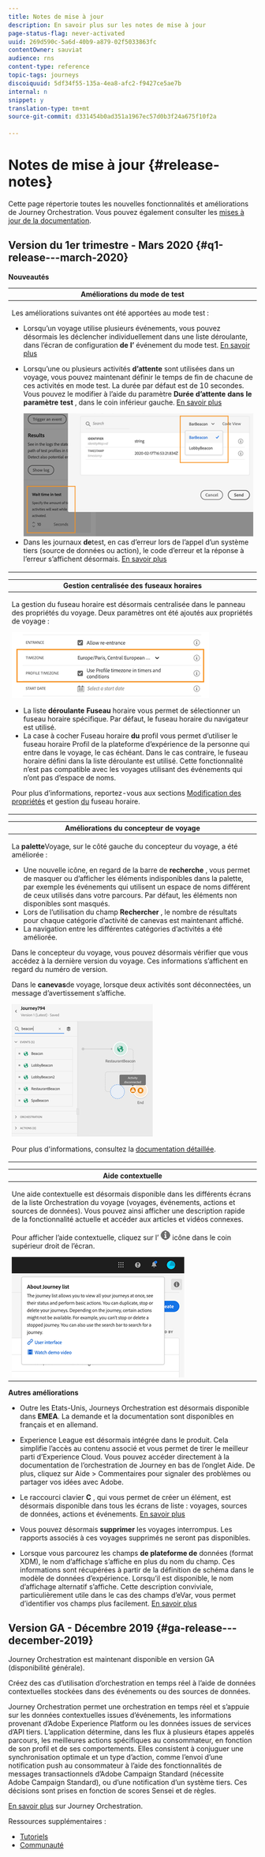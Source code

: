 ```yaml
---
title: Notes de mise à jour
description: En savoir plus sur les notes de mise à jour
page-status-flag: never-activated
uuid: 269d590c-5a6d-40b9-a879-02f5033863fc
contentOwner: sauviat
audience: rns
content-type: reference
topic-tags: journeys
discoiquuid: 5df34f55-135a-4ea8-afc2-f9427ce5ae7b
internal: n
snippet: y
translation-type: tm+mt
source-git-commit: d331454b0ad351a1967ec57d0b3f24a675f10f2a

---
```



# Notes de mise à jour {#release-notes}

Cette page répertorie toutes les nouvelles fonctionnalités et améliorations de Journey Orchestration.
Vous pouvez également consulter les [mises à jour de la documentation](../release-notes/documentation-updates.md).

## Version du 1er trimestre - Mars 2020 {#q1-release---march-2020}

**Nouveautés**

<table>
<thead>
<tr>
<th><strong>Améliorations du mode de test</strong><br/></th>
</tr>
</thead>
<tbody>
<tr>
<td>
<p>Les améliorations suivantes ont été apportées au mode test :</p>
<ul>
<li>Lorsqu’un voyage utilise plusieurs événements, vous pouvez désormais les déclencher individuellement dans une liste déroulante, dans l’écran de configuration <strong>de l’</strong> événement du mode test. <a href="../building-journeys/testing-the-journey.md#firing_events">En savoir plus</a></p></li>
<li><p>Lorsqu’une ou plusieurs activités <strong>d’attente</strong> sont utilisées dans un voyage, vous pouvez maintenant définir le temps de fin de chacune de ces activités en mode test. La durée par défaut est de 10 secondes. Vous pouvez le modifier à l’aide du paramètre <strong>Durée d’attente dans le paramètre test</strong> , dans le coin inférieur gauche. <a href="../building-journeys/testing-the-journey.md">En savoir plus</a></p><img src="../assets/rn-test.png"/>
</li>
<li>Dans les journaux <strong>de</strong>test, en cas d’erreur lors de l’appel d’un système tiers (source de données ou action), le code d’erreur et la réponse à l’erreur s’affichent désormais. <a href="../building-journeys/testing-the-journey.md#viewing_logs">En savoir plus</a>
</li>
</ul>
</td>
</tr>
</tbody>
</table>

<table>
<thead>
<tr>
<th><strong>Gestion centralisée des fuseaux horaires</strong><br/></th>
</tr>
</thead>
<tbody>
<tr> 
<td>
<p>La gestion du fuseau horaire est désormais centralisée dans le panneau des propriétés du voyage. Deux paramètres ont été ajoutés aux propriétés de voyage :</p>
<img src="../assets/rn-timezone.png"/>
<ul>
<li>La liste <strong>déroulante Fuseau</strong> horaire vous permet de sélectionner un fuseau horaire spécifique. Par défaut, le fuseau horaire du navigateur est utilisé.</li>
<li>La case à cocher Fuseau horaire <strong>du</strong> profil vous permet d’utiliser le fuseau horaire Profil de la plateforme d’expérience de la personne qui entre dans le voyage, le cas échéant. Dans le cas contraire, le fuseau horaire défini dans la liste déroulante est utilisé. Cette fonctionnalité n’est pas compatible avec les voyages utilisant des événements qui n’ont pas d’espace de noms.</li>
</ul>
<p>Pour plus d’informations, reportez-vous aux sections <a href="../building-journeys/changing-properties.md#timezone">Modification des propriétés</a> et gestion <a href="../building-journeys/timezone-management.md">du</a> fuseau horaire.</p>
</td>
</tr>
</tbody>
</table>

<table>
<thead>
<tr>
<th><strong>Améliorations du concepteur de voyage</strong><br/></th>
</tr>
</thead>
<tbody>
<tr> 
<td>
<p>La <strong>palette</strong>Voyage, sur le côté gauche du concepteur du voyage, a été améliorée :</p>
<ul>
<li>Une nouvelle icône, en regard de la barre de <strong>recherche</strong> , vous permet de masquer ou d’afficher les éléments indisponibles dans la palette, par exemple les événements qui utilisent un espace de noms différent de ceux utilisés dans votre parcours. Par défaut, les éléments non disponibles sont masqués.</li>
<li>Lors de l’utilisation du champ <strong>Rechercher</strong> , le nombre de résultats pour chaque catégorie d’activité de canevas est maintenant affiché.</li>
<li>La navigation entre les différentes catégories d’activités a été améliorée.</li>
</ul>
<p>Dans le concepteur du voyage, vous pouvez désormais vérifier que vous accédez à la dernière version du voyage. Ces informations s’affichent en regard du numéro de version.</p>
<p>Dans le <strong>canevas</strong>de voyage, lorsque deux activités sont déconnectées, un message d’avertissement s’affiche.</p>
<img src="../assets/rn-canvas.png"/>
<p>Pour plus d'informations, consultez la <a href="../building-journeys/using-the-journey-designer.md">documentation détaillée</a>.</p>
</td>
</tr>
</tbody>
</table>

<table>
<thead>
<tr>
<th><strong>Aide contextuelle</strong><br/></th>
</tr>
</thead>
<tbody>
<tr>
<td>
<p>Une aide contextuelle est désormais disponible dans les différents écrans de la liste Orchestration du voyage (voyages, événements, actions et sources de données). Vous pouvez ainsi afficher une description rapide de la fonctionnalité actuelle et accéder aux articles et vidéos connexes.</p>
<p>Pour afficher l’aide contextuelle, cliquez sur l’ <img src="../assets/icon-context.png"/> icône dans le coin supérieur droit de l’écran. </p>
<img src="../assets/rn-context.png"/>
</td>
</tr>
</tbody>
</table>

**Autres améliorations**

* Outre les Etats-Unis, Journeys Orchestration est désormais disponible dans **EMEA**. La demande et la documentation sont disponibles en français et en allemand.

* Experience League est désormais intégrée dans le produit. Cela simplifie l’accès au contenu associé et vous permet de tirer le meilleur parti d’Experience Cloud. Vous pouvez accéder directement à la documentation de l’orchestration de Journey en bas de l’onglet Aide. De plus, cliquez sur Aide > Commentaires pour signaler des problèmes ou partager vos idées avec Adobe.

* Le raccourci clavier **C** , qui vous permet de créer un élément, est désormais disponible dans tous les écrans de liste : voyages, sources de données, actions et événements. [En savoir plus](../about/user-interface.md#section_ksq_zr1_ffb)

* Vous pouvez désormais **supprimer** les voyages interrompus. Les rapports associés à ces voyages supprimés ne seront pas disponibles.

* Lorsque vous parcourez les champs **de plateforme de** données (format XDM), le nom d’affichage s’affiche en plus du nom du champ. Ces informations sont récupérées à partir de la définition de schéma dans le modèle de données d’expérience. Lorsqu’il est disponible, le nom d’affichage alternatif s’affiche. Cette description conviviale, particulièrement utile dans le cas des champs d’eVar, vous permet d’identifier vos champs plus facilement. [En savoir plus](../about/user-interface.md#friendly-names-display)

## Version GA - Décembre 2019 {#ga-release---december-2019}

Journey Orchestration est maintenant disponible en version GA (disponibilité générale).

Créez des cas d’utilisation d’orchestration en temps réel à l’aide de données contextuelles stockées dans des événements ou des sources de données.

Journey Orchestration permet une orchestration en temps réel et s’appuie sur les données contextuelles issues d’événements, les informations provenant d’Adobe Experience Platform ou les données issues de services d’API tiers. L’application détermine, dans les flux à plusieurs étapes appelés parcours, les meilleures actions spécifiques au consommateur, en fonction de son profil et de ses comportements. Elles consistent à conjuguer une synchronisation optimale et un type d’action, comme l’envoi d’une notification push au consommateur à l’aide des fonctionnalités de messages transactionnels d’Adobe Campaign Standard (nécessite Adobe Campaign Standard), ou d’une notification d’un système tiers. Ces décisions sont prises en fonction de scores Sensei et de règles.

[En savoir plus](../action/working-with-adobe-campaign.md) sur Journey Orchestration.

Ressources supplémentaires :

* [Tutoriels](https://docs.adobe.com/content/help/en/platform-learn/tutorials/journey-orchestration/introduction.html)
* [Communauté](https://www.adobe.com/go/journeyorchestrationcommunity)